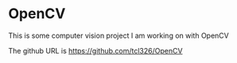# OpenCV

This is some computer vision project I am working on with OpenCV

The github URL is https://github.com/tcl326/OpenCV
